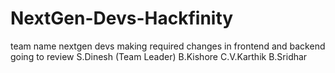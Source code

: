 # NextGen-Devs-Hackfinity
team name nextgen devs
making required changes in frontend and backend 
going to review
S.Dinesh (Team Leader)
B.Kishore
C.V.Karthik
B.Sridhar
